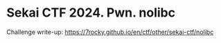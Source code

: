 # Sekai CTF 2024. Pwn. nolibc

Challenge write-up: https://7rocky.github.io/en/ctf/other/sekai-ctf/nolibc
